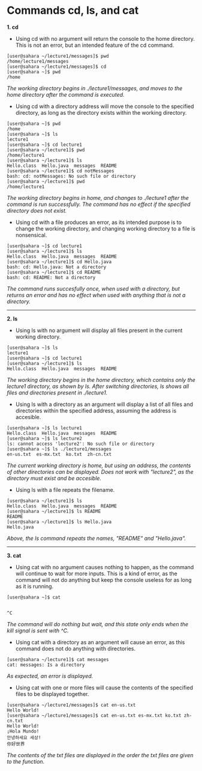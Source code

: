 # Commands cd, ls, and cat
__1. cd__
 - Using cd with no argument will return the console to the home directory.  This is not an error, but an intended feature of the cd command.
```
[user@sahara ~/lecture1/messages]$ pwd
/home/lecture1/messages
[user@sahara ~/lecture1/messages]$ cd
[user@sahara ~]$ pwd
/home
```
_The working directory begins in ./lecture1/messages, and moves to the home directory after the command is executed._
 - Using cd with a directory address will move the console to the specified directory, as long as the directory exists within the working directory.
```
[user@sahara ~]$ pwd
/home
[user@sahara ~]$ ls
lecture1
[user@sahara ~]$ cd lecture1
[user@sahara ~/lecture1]$ pwd
/home/lecture1
[user@sahara ~/lecture1]$ ls
Hello.class  Hello.java  messages  README
[user@sahara ~/lecture1]$ cd notMessages
bash: cd: notMessages: No such file or directory
[user@sahara ~/lecture1]$ pwd
/home/lecture1
```
_The working directory begins in home, and changes to ./lecture1 after the command is run successfully.  The command has no effect if the specified directory does not exist._ 
 - Using cd with a file produces an error, as its intended purpose is to change the working directory, and changing working directory to a file is nonsensical.  
```
[user@sahara ~]$ cd lecture1
[user@sahara ~/lecture1]$ ls
Hello.class  Hello.java  messages  README
[user@sahara ~/lecture1]$ cd Hello.java
bash: cd: Hello.java: Not a directory
[user@sahara ~/lecture1]$ cd README
bash: cd: README: Not a directory
```
_The command runs succesfully once, when used with a directory, but returns an error and has no effect when used with anything that is not a directory._

---

__2. ls__
 - Using ls with no argument will display all files present in the current working directory.
```
[user@sahara ~]$ ls
lecture1
[user@sahara ~]$ cd lecture1
[user@sahara ~/lecture1]$ ls
Hello.class  Hello.java  messages  README
```
_The working directory begins in the home directory, which contains only the lecture1 directory, as shown by ls.  After switching directories, ls shows all files and directories present in ./lecture1._
 - Using ls with a directory as an argument will display a list of all files and directories within the specified address, assuming the address is accesible.
```
[user@sahara ~]$ ls lecture1
Hello.class  Hello.java  messages  README
[user@sahara ~]$ ls lecture2
ls: cannot access 'lecture2': No such file or directory
[user@sahara ~]$ ls ./lecture1/messages
en-us.txt  es-mx.txt  ko.txt  zh-cn.txt
```
_The current working directory is home, but using an address, the contents of other directories can be displayed.  Does not work with "lecture2", as the directory must exist and be accesible._
 - Using ls with a file repeats the filename.  
```
[user@sahara ~/lecture1]$ ls
Hello.class  Hello.java  messages  README
[user@sahara ~/lecture1]$ ls README
README
[user@sahara ~/lecture1]$ ls Hello.java
Hello.java
```
_Above, the ls command repeats the names, "README" and "Hello.java"._

---

__3. cat__
 - Using cat with no argument causes nothing to happen, as the command will continue to wait for more inputs.  This is a kind of error, as the command will not do anything but keep the console useless for as long as it is running.

```
[user@sahara ~]$ cat


^C
```
_The command will do nothing but wait, and this state only ends when the kill signal is sent with ^C._
 - Using cat with a directory as an argument will cause an error, as this command does not do anything with directories. 
```
[user@sahara ~/lecture1]$ cat messages
cat: messages: Is a directory
```
_As expected, an error is displayed._
 - Using cat with one or more files will cause the contents of the specified files to be displayed together.
```
[user@sahara ~/lecture1/messages]$ cat en-us.txt
Hello World!
[user@sahara ~/lecture1/messages]$ cat en-us.txt es-mx.txt ko.txt zh-cn.txt
Hello World!
¡Hola Mundo!
안녕하세요 세상!
你好世界
```
_The contents of the txt files are displayed in the order the txt files are given to the function._


